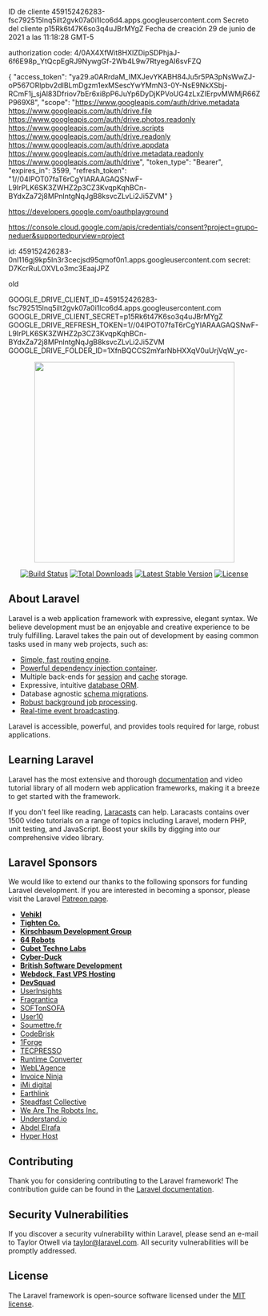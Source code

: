 
ID de cliente
459152426283-fsc792515lnq5ilt2gvk07a0i1lco6d4.apps.googleusercontent.com
Secreto del cliente
p15Rk6t47K6so3q4uJBrMYgZ
Fecha de creación
29 de junio de 2021 a las 11:18:28 GMT-5

authorization code: 4/0AX4XfWit8HXlZDipSDPhjaJ-6f6E98p_YtQcpEgRJ9NywgGf-2Wb4L9w7RtyegAI6svFZQ

{
  "access_token": "ya29.a0ARrdaM_IMXJevYKABH84Ju5r5PA3pNsWwZJ-oP567ORlpbv2dIBLmDgzm1exMSescYwYMmN3-0Y-NsE9NkXSbj-RCmF1j_sjAl83Dfriov7bEr6xi8pP6JuYp6DyDjKPVoUG4zLxZIErpvMWMjR66ZP969X8",
  "scope": "https://www.googleapis.com/auth/drive.metadata https://www.googleapis.com/auth/drive.file https://www.googleapis.com/auth/drive.photos.readonly https://www.googleapis.com/auth/drive.scripts https://www.googleapis.com/auth/drive.readonly https://www.googleapis.com/auth/drive.appdata https://www.googleapis.com/auth/drive.metadata.readonly https://www.googleapis.com/auth/drive",
  "token_type": "Bearer",
  "expires_in": 3599,
  "refresh_token": "1//04IPOT07faT6rCgYIARAAGAQSNwF-L9IrPLK6SK3ZWHZ2p3CZ3KvqpKqhBCn-BYdxZa72j8MPnlntgNqJgB8ksvcZLvLi2Ji5ZVM"
}


https://developers.google.com/oauthplayground

https://console.cloud.google.com/apis/credentials/consent?project=grupo-neduer&supportedpurview=project


id: 459152426283-0nl116gj9kp5ln3r3cecjsd95qmof0n1.apps.googleusercontent.com
secret: D7KcrRuLOXVLo3mc3EaajJPZ


old


GOOGLE_DRIVE_CLIENT_ID=459152426283-fsc792515lnq5ilt2gvk07a0i1lco6d4.apps.googleusercontent.com
GOOGLE_DRIVE_CLIENT_SECRET=p15Rk6t47K6so3q4uJBrMYgZ
GOOGLE_DRIVE_REFRESH_TOKEN=1//04IPOT07faT6rCgYIARAAGAQSNwF-L9IrPLK6SK3ZWHZ2p3CZ3KvqpKqhBCn-BYdxZa72j8MPnlntgNqJgB8ksvcZLvLi2Ji5ZVM
GOOGLE_DRIVE_FOLDER_ID=1XfnBQCCS2mYarNbHXXqV0uUrjVqW_yc-


<p align="center"><img src="https://res.cloudinary.com/dtfbvvkyp/image/upload/v1566331377/laravel-logolockup-cmyk-red.svg" width="400"></p>

<p align="center">
<a href="https://travis-ci.org/laravel/framework"><img src="https://travis-ci.org/laravel/framework.svg" alt="Build Status"></a>
<a href="https://packagist.org/packages/laravel/framework"><img src="https://poser.pugx.org/laravel/framework/d/total.svg" alt="Total Downloads"></a>
<a href="https://packagist.org/packages/laravel/framework"><img src="https://poser.pugx.org/laravel/framework/v/stable.svg" alt="Latest Stable Version"></a>
<a href="https://packagist.org/packages/laravel/framework"><img src="https://poser.pugx.org/laravel/framework/license.svg" alt="License"></a>
</p>

## About Laravel

Laravel is a web application framework with expressive, elegant syntax. We believe development must be an enjoyable and creative experience to be truly fulfilling. Laravel takes the pain out of development by easing common tasks used in many web projects, such as:

- [Simple, fast routing engine](https://laravel.com/docs/routing).
- [Powerful dependency injection container](https://laravel.com/docs/container).
- Multiple back-ends for [session](https://laravel.com/docs/session) and [cache](https://laravel.com/docs/cache) storage.
- Expressive, intuitive [database ORM](https://laravel.com/docs/eloquent).
- Database agnostic [schema migrations](https://laravel.com/docs/migrations).
- [Robust background job processing](https://laravel.com/docs/queues).
- [Real-time event broadcasting](https://laravel.com/docs/broadcasting).

Laravel is accessible, powerful, and provides tools required for large, robust applications.

## Learning Laravel

Laravel has the most extensive and thorough [documentation](https://laravel.com/docs) and video tutorial library of all modern web application frameworks, making it a breeze to get started with the framework.

If you don't feel like reading, [Laracasts](https://laracasts.com) can help. Laracasts contains over 1500 video tutorials on a range of topics including Laravel, modern PHP, unit testing, and JavaScript. Boost your skills by digging into our comprehensive video library.

## Laravel Sponsors

We would like to extend our thanks to the following sponsors for funding Laravel development. If you are interested in becoming a sponsor, please visit the Laravel [Patreon page](https://patreon.com/taylorotwell).

- **[Vehikl](https://vehikl.com/)**
- **[Tighten Co.](https://tighten.co)**
- **[Kirschbaum Development Group](https://kirschbaumdevelopment.com)**
- **[64 Robots](https://64robots.com)**
- **[Cubet Techno Labs](https://cubettech.com)**
- **[Cyber-Duck](https://cyber-duck.co.uk)**
- **[British Software Development](https://www.britishsoftware.co)**
- **[Webdock, Fast VPS Hosting](https://www.webdock.io/en)**
- **[DevSquad](https://devsquad.com)**
- [UserInsights](https://userinsights.com)
- [Fragrantica](https://www.fragrantica.com)
- [SOFTonSOFA](https://softonsofa.com/)
- [User10](https://user10.com)
- [Soumettre.fr](https://soumettre.fr/)
- [CodeBrisk](https://codebrisk.com)
- [1Forge](https://1forge.com)
- [TECPRESSO](https://tecpresso.co.jp/)
- [Runtime Converter](http://runtimeconverter.com/)
- [WebL'Agence](https://weblagence.com/)
- [Invoice Ninja](https://www.invoiceninja.com)
- [iMi digital](https://www.imi-digital.de/)
- [Earthlink](https://www.earthlink.ro/)
- [Steadfast Collective](https://steadfastcollective.com/)
- [We Are The Robots Inc.](https://watr.mx/)
- [Understand.io](https://www.understand.io/)
- [Abdel Elrafa](https://abdelelrafa.com)
- [Hyper Host](https://hyper.host)

## Contributing

Thank you for considering contributing to the Laravel framework! The contribution guide can be found in the [Laravel documentation](https://laravel.com/docs/contributions).

## Security Vulnerabilities

If you discover a security vulnerability within Laravel, please send an e-mail to Taylor Otwell via [taylor@laravel.com](mailto:taylor@laravel.com). All security vulnerabilities will be promptly addressed.

## License

The Laravel framework is open-source software licensed under the [MIT license](https://opensource.org/licenses/MIT).
